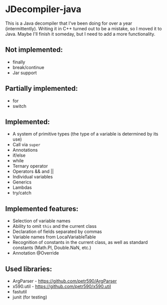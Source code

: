 # JDecompiler-java
This is a Java decompiler that I've been doing for over a year (intermittently).
Writing it in C++ turned out to be a mistake, so I moved it to Java.
Maybe I'll finish it someday, but I need to add a more functionality.

## Not implemented:
- finally
- break/continue
- Jar support

## Partially implemented:
- for
- switch

## Implemented:
- A system of primitive types (the type of a variable is determined by its use)
- Call via `super`
- Annotations
- if/else
- while
- Ternary operator
- Operators && and ||
- Individual variables
- Generics
- Lambdas
- try/catch

## Implemented features:
- Selection of variable names
- Ability to omit `this` and the current class
- Declaration of fields separated by commas
- Variable names from LocalVariableTable
- Recognition of constants in the current class, as well as standard constants (Math.PI, Double.NaN, etc.)
- Annotation @Override

## Used libraries:
- ArgParser - https://github.com/petr590/ArgParser
- x590.util - https://github.com/petr590/x590.util
- fastutil
- junit (for testing)
